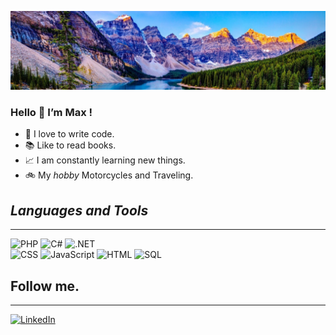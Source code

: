 ![Header](https://github.com/Maksss3000/Maksss3000/blob/main/assets/beautifulView.png "Header")

### Hello :wave: I’m Max !

+ :muscle: I love to write code.
+ :books: Like to read books.
+ :chart_with_upwards_trend: I am constantly learning new things.
+ :bike:  My *hobby* Motorcycles and Traveling.
 



## *Languages and Tools*
___
![PHP](https://img.shields.io/badge/-Php-000000?style=for-the-badge&logo=php&logoColor=0000FF)
![C#](https://img.shields.io/badge/c%23%20-000000?style=for-the-badge&logo=c-sharp&logoColor=9400D3)
![.NET](https://img.shields.io/badge/-Framework-000000?style=for-the-badge&logo=.NET&logoColor=8A2BE2)
<br>
![CSS](https://img.shields.io/badge/-CSS-000000?style=for-the-badge&logo=css3&logoColor=1E90FF)
![JavaScript](https://img.shields.io/badge/-JavaScript-000000?style=for-the-badge&logo=javascript&logoColor=FFFF00	)
![HTML](https://img.shields.io/badge/-HTML5-000000?style=for-the-badge&logo=html5&logoColor=FF8C00)
![SQL](https://img.shields.io/badge/-SQL-000000?style=for-the-badge&logo=MySQL&logoColor=F4A460)

## Follow me.
___
 [![LinkedIn](https://img.shields.io/badge/-LinkedIn-000000?style=for-the-badge&logo=linkedin&logoColor=0000FF)](www.linkedin.com/in/maksimilianr)


 


 